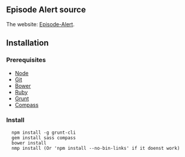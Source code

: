 ## Episode Alert source

The website: [Episode-Alert](http://www.episode-alert.com).

## Installation

### Prerequisites

* [Node](http://nodejs.org/)
* [Git](http://git-scm.com/downloads)
* [Bower](http://bower.io/)
* [Ruby](https://www.ruby-lang.org/en/)
* [Grunt](http://gruntjs.com/)
* [Compass](http://compass-style.org/)

### Install

```
  npm install -g grunt-cli
  gem install sass compass
  bower install
  nmp install (Or 'npm install --no-bin-links' if it doenst work)
```

